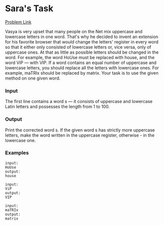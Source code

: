 # Sara's Task

[Problem Link](https://codeforces.com/contest/59/problem/A)

Vasya is very upset that many people on the Net mix uppercase and lowercase letters in one word. That's why he decided to invent an extension for his favorite browser that would change the letters' register in every word so that it either only consisted of lowercase letters or, vice versa, only of uppercase ones. At that as little as possible letters should be changed in the word. For example, the word HoUse must be replaced with house, and the word ViP — with VIP. If a word contains an equal number of uppercase and lowercase letters, you should replace all the letters with lowercase ones. For example, maTRIx should be replaced by matrix. Your task is to use the given method on one given word.

### Input
The first line contains a word s — it consists of uppercase and lowercase Latin letters and possesses the length from 1 to 100.

### Output
Print the corrected word s. If the given word s has strictly more uppercase letters, make the word written in the uppercase register, otherwise - in the lowercase one.

### Examples
```
input:
HoUse
output:
house
```
```
input:
ViP
output:
VIP
```
```
input:
maTRIx
output:
matrix
```